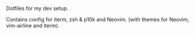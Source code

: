 Dotfiles for my dev setup. 

Contains config for iterm, zsh & p10k and Neovim. (with themes for Neovim, vim-airline and iterm).
